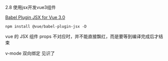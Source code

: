2.8 使用jsx开发vue3组件

[Babel Plugin JSX for Vue 3.0](https://github.com/vuejs/babel-plugin-jsx)

```
npm install @vue/babel-plugin-jsx -D
```

vue 的 JSX 组件 props 不对应时，并不能直接飘红，而是要等到编译完成后才结束

v-mode 双向绑定 见识了
